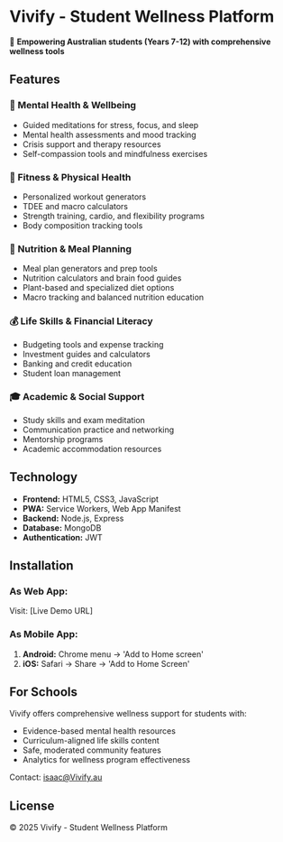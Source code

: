 # Vivify - Student Wellness Platform

🌟 **Empowering Australian students (Years 7-12) with comprehensive wellness tools**

## Features

### 🧠 Mental Health & Wellbeing
- Guided meditations for stress, focus, and sleep
- Mental health assessments and mood tracking
- Crisis support and therapy resources
- Self-compassion tools and mindfulness exercises

### 💪 Fitness & Physical Health
- Personalized workout generators
- TDEE and macro calculators
- Strength training, cardio, and flexibility programs
- Body composition tracking tools

### 🥗 Nutrition & Meal Planning
- Meal plan generators and prep tools
- Nutrition calculators and brain food guides
- Plant-based and specialized diet options
- Macro tracking and balanced nutrition education

### 💰 Life Skills & Financial Literacy
- Budgeting tools and expense tracking
- Investment guides and calculators
- Banking and credit education
- Student loan management

### 🎓 Academic & Social Support
- Study skills and exam meditation
- Communication practice and networking
- Mentorship programs
- Academic accommodation resources

## Technology

- **Frontend:** HTML5, CSS3, JavaScript
- **PWA:** Service Workers, Web App Manifest
- **Backend:** Node.js, Express
- **Database:** MongoDB
- **Authentication:** JWT

## Installation

### As Web App:
Visit: [Live Demo URL]

### As Mobile App:
1. **Android:** Chrome menu → 'Add to Home screen'
2. **iOS:** Safari → Share → 'Add to Home Screen'

## For Schools

Vivify offers comprehensive wellness support for students with:
- Evidence-based mental health resources
- Curriculum-aligned life skills content
- Safe, moderated community features
- Analytics for wellness program effectiveness

Contact: isaac@Vivify.au

## License

© 2025 Vivify - Student Wellness Platform
